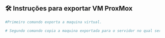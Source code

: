 
## 🛠️ Instruções para exportar VM ProxMox

```bash
#Primeiro comando exporta a maquina virtual.

# Segundo comando copia a maquina exportada para o servidor no qual será importado.

```